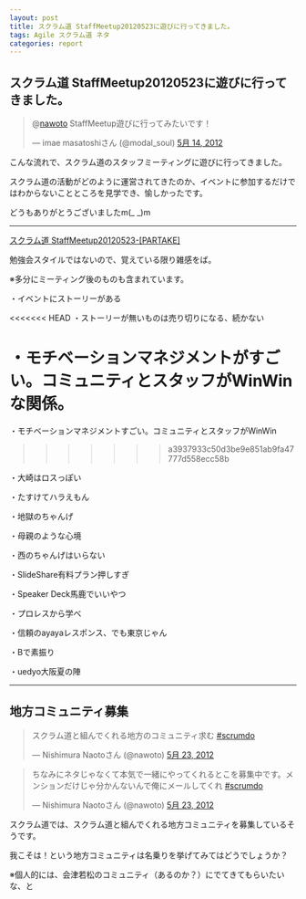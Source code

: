 ```yaml
---
layout: post
title: スクラム道 StaffMeetup20120523に遊びに行ってきました。
tags: Agile スクラム道 ネタ
categories: report
---
```

スクラム道 StaffMeetup20120523に遊びに行ってきました。
-----------------



<blockquote class="twitter-tweet" data-in-reply-to="202028418051747841" lang="ja">
<p>@<a href="https://twitter.com/nawoto">nawoto</a> StaffMeetup遊びに行ってみたいです！</p>
&mdash; imae masatoshiさん (@modal_soul) 
<a href="https://twitter.com/modal_soul/status/202042716673159170" data-datetime="2012-05-14T14:28:32+00:00">5月 14, 2012</a>
</blockquote>
<script src="//platform.twitter.com/widgets.js" charset="utf-8">
</script>



こんな流れで、スクラム道のスタッフミーティングに遊びに行ってきました。

スクラム道の活動がどのように運営されてきたのか、イベントに参加するだけではわからないことところを見学でき、愉しかったです。

どうもありがとうございましたm(_ _)m


<hr />



[スクラム道 StaffMeetup20120523-[PARTAKE]](http://partake.in/events/c4e5c8e0-e5d7-4d3c-a1e2-52ad57749078)

勉強会スタイルではないので、覚えている限り雑感をば。

※多分にミーティング後のものも含まれています。


・イベントにストーリーがある

<<<<<<< HEAD
・ストーリーが無いものは売り切りになる、続かない

・モチベーションマネジメントがすごい。コミュニティとスタッフがWinWinな関係。
=======
・モチベーションマネジメントすごい。コミュニティとスタッフがWinWin
>>>>>>> a3937933c50d3be9e851ab9fa47777d558ecc58b

・大崎はロスっぽい

・たすけてハラえもん

・地獄のちゃんげ

・母親のような心境

・西のちゃんげはいらない

・SlideShare有料プラン押しすぎ

・Speaker Deck馬鹿でいいやつ

・プロレスから学べ

・信頼のayayaレスポンス、でも東京じゃん

・Bで素振り

・uedyo大阪夏の陣

<hr />

## 地方コミュニティ募集

<blockquote class="twitter-tweet" lang="ja"
><p>スクラム道と組んでくれる地方のコミュニティ求む 
<a href="https://twitter.com/search/%2523scrumdo">#scrumdo</a></p>&mdash; Nishimura Naotoさん (@nawoto) 
<a href="https://twitter.com/nawoto/status/205305686693904388" data-datetime="2012-05-23T14:34:24+00:00">5月 23, 2012</a>
</blockquote>
<script src="//platform.twitter.com/widgets.js" charset="utf-8">
</script>


<blockquote class="twitter-tweet" lang="ja">
<p>ちなみにネタじゃなくて本気で一緒にやってくれるとこを募集中です。メンションだけじゃ分かんないんで俺にメールしてくれ 
<a href="https://twitter.com/search/%2523scrumdo">#scrumdo</a></p>&mdash; Nishimura Naotoさん (@nawoto) 
<a href="https://twitter.com/nawoto/status/205308208510803968" data-datetime="2012-05-23T14:44:26+00:00">5月 23, 2012</a>
</blockquote>
<script src="//platform.twitter.com/widgets.js" charset="utf-8">
</script>


スクラム道では、スクラム道と組んでくれる地方コミュニティを募集しているそうです。

我こそは！という地方コミュニティは名乗りを挙げてみてはどうでしょうか？

※個人的には、会津若松のコミュニティ（あるのか？）にでてきてもらいたいな、と
